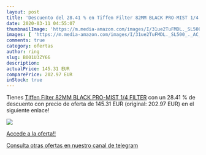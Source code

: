 ```yaml
---
layout: post
title: 'Descuento del 28.41 % en Tiffen Filter 82MM BLACK PRO-MIST 1/4 FI'
date: 2020-03-11 04:55:07
thumbnailImage: 'https://m.media-amazon.com/images/I/31ue2TuFMDL._SL500_._AC_._SL200_.jpg'
images: [ 'https://m.media-amazon.com/images/I/31ue2TuFMDL._SL500_._AC_._SL200_.jpg' ]
comments: true
category: ofertas
author: ring
slug: B001U3ZY66
description:
actualPrice: 145.31 EUR
comparePrice: 202.97 EUR
inStock: true
---
```


Tienes [Tiffen Filter 82MM BLACK PRO-MIST 1/4 FILTER](https://www.amazon.com/dp/B001U3ZY66/?tag=redken08-20) con un 28.41 % de descuento con precio de oferta de 145.31 EUR (original: 202.97 EUR) en el siguiente enlace!

[![](https://m.media-amazon.com/images/I/31ue2TuFMDL._SL500_._AC_._SL200_.jpg)](https://www.amazon.com/dp/B001U3ZY66/?tag=redken08-20)

[Accede a la oferta!!](https://www.amazon.com/dp/B001U3ZY66/?tag=redken08-20)

[Consulta otras ofertas en nuestro canal de telegram](https://t.me/s/ofertas25)
